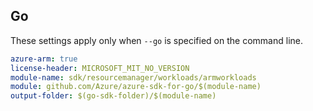 ## Go

These settings apply only when `--go` is specified on the command line.

```yaml $(go) && $(track2)
azure-arm: true
license-header: MICROSOFT_MIT_NO_VERSION
module-name: sdk/resourcemanager/workloads/armworkloads
module: github.com/Azure/azure-sdk-for-go/$(module-name)
output-folder: $(go-sdk-folder)/$(module-name)
```